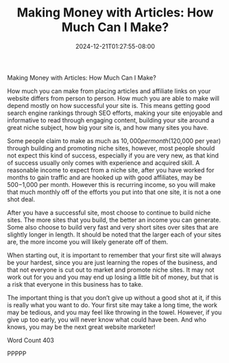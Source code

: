 ﻿---
title: "Making Money with Articles: How Much Can I Make?"
date: 2024-12-21T01:27:55-08:00
description: "Making Money With Articles Tips for Web Success"
featured_image: "/images/Making Money With Articles.jpg"
tags: ["Making Money With Articles"]
---

Making Money with Articles: How Much Can I Make?

How much you can make from placing articles and affiliate links on your website differs from person to person. How much you are able to make will depend mostly on how successful your site is. This means getting good search engine rankings through SEO efforts, making your site enjoyable and informative to read through engaging content, building your site around a great niche subject, how big your site is, and how many sites you have.

Some people claim to make as much as $10,000 per month ($120,000 per year) through building and promoting niche sites, however, most people should not expect this kind of success, especially if you are very new, as that kind of success usually only comes with experience and acquired skill. A reasonable income to expect from a niche site, after you have worked for months to gain traffic and are hooked up with good affiliates, may be $500-$1,000 per month. However this is recurring income, so you will make that much monthly off of the efforts you put into that one site, it is not a one shot deal. 

After you have a successful site, most choose to continue to build niche sites. The more sites that you build, the better an income you can generate. Some also choose to build very fast and very short sites over sites that are slightly longer in length. It should be noted that the larger each of your sites are, the more income you will likely generate off of them.

When starting out, it is important to remember that your first site will always be your hardest, since you are just learning the ropes of the business, and that not everyone is cut out to market and promote niche sites. It may not work out for you and you may end up losing a little bit of money, but that is a risk that everyone in this business has to take. 

The important thing is that you don’t give up without a good shot at it, if this is really what you want to do. Your first site may take a long time, the work may be tedious, and you may feel like throwing in the towel. However, if you give up too early, you will never know what could have been. And who knows, you may be the next great website marketer! 

Word Count 403

PPPPP
